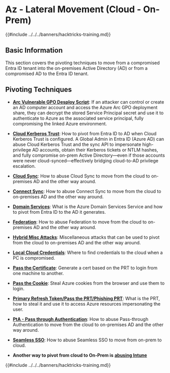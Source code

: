 # Az - Lateral Movement (Cloud - On-Prem)

{{#include ../../../banners/hacktricks-training.md}}

## Basic Information

This section covers the pivoting techniques to move from a compromised Entra ID tenant into the on-premises Active Directory (AD) or from a compromised AD to the Entra ID tenant.

## Pivoting Techniques

- [**Arc Vulnerable GPO Desploy Script**](az-arc-vulnerable-gpo-deploy-script.md): If an attacker can control or create an AD computer account and access the Azure Arc GPO deployment share, they can decrypt the stored Service Principal secret and use it to authenticate to Azure as the associated service principal, fully compromising the linked Azure environment.

- [**Cloud Kerberos Trust**](az-cloud-kerberos-trust.md): How to pivot from Entra ID to AD when Cloud Kerberos Trust is configured. A Global Admin in Entra ID (Azure AD) can abuse Cloud Kerberos Trust and the sync API to impersonate high-privilege AD accounts, obtain their Kerberos tickets or NTLM hashes, and fully compromise on-prem Active Directory—even if those accounts were never cloud-synced—effectively bridging cloud-to-AD privilege escalation.

- [**Cloud Sync**](az-cloud-sync.md): How to abuse Cloud Sync to move from the cloud to on-premises AD and the other way around.

- [**Connect Sync**](az-connect-sync.md): How to abuse Connect Sync to move from the cloud to on-premises AD and the other way around.

- [**Domain Services**](az-domain-services.md): What is the Azure Domain Services Service and how to pivot from Entra ID to the AD it generates.

- [**Federation**](az-federation.md): How to abuse Federation to move from the cloud to on-premises AD and the other way around.

- [**Hybrid Misc Attacks**](az-hybrid-identity-misc-attacks.md): Miscellaneous attacks that can be used to pivot from the cloud to on-premises AD and the other way around.

- [**Local Cloud Credentials**](az-local-cloud-credentials.md): Where to find credentials to the cloud when a PC is compromised.

- [**Pass the Certificate**](az-pass-the-certificate.md): Generate a cert based on the PRT to login from one machine to another.

- [**Pass the Cookie**](az-pass-the-cookie.md): Steal Azure cookies from the browser and use them to login.

- [**Primary Refresh Token/Pass the PRT/Phishing PRT**](az-primary-refresh-token-prt.md): What is the PRT, how to steal it and use it to access Azure resources impersonating the user.

- [**PtA - Pass through Authentication**](az-pta-pass-through-authentication.md): How to abuse Pass-through Authentication to move from the cloud to on-premises AD and the other way around.

- [**Seamless SSO**](az-seamless-sso.md): How to abuse Seamless SSO to move from on-prem to cloud.

- **Another way to pivot from cloud to On-Prem is** [**abusing Intune**](../az-services/intune.md)


{{#include ../../../banners/hacktricks-training.md}}


